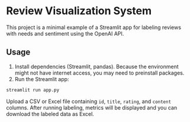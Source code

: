# Review Visualization System

This project is a minimal example of a Streamlit app for labeling reviews with
needs and sentiment using the OpenAI API.

## Usage

1. Install dependencies (Streamlit, pandas). Because the environment might not
   have internet access, you may need to preinstall packages.
2. Run the Streamlit app:

```bash
streamlit run app.py
```

Upload a CSV or Excel file containing `id`, `title`, `rating`, and `content`
columns. After running labeling, metrics will be displayed and you can download
the labeled data as Excel.
